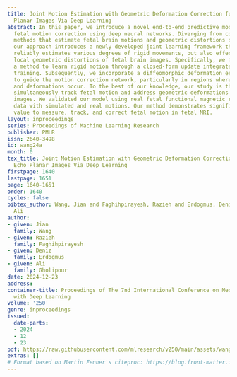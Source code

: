 ```yaml
---
title: Joint Motion Estimation with Geometric Deformation Correction for Fetal Echo
  Planar Images Via Deep Learning
abstract: In this paper, we introduce a novel end-to-end predictive model for efficient
  fetal motion correction using deep neural networks. Diverging from conventional
  methods that estimate fetal brain motions and geometric distortions separately,
  our approach introduces a newly developed joint learning framework that not only
  reliably estimates various degrees of rigid movements, but also effectively corrects
  local geometric distortions of fetal brain images. Specifically, we first develop
  a method to learn rigid motion through a closed-form update integrated into network
  training. Subsequently, we incorporate a diffeomorphic deformation estimation model
  to guide the motion correction network, particularly in regions where local distortions
  and deformations occur. To the best of our knowledge, our study is the first to
  simultaneously track fetal motion and address geometric deformations in fetal echo-planar
  images. We validated our model using real fetal functional magnetic resonance imaging
  data with simulated and real motions. Our method demonstrates significant practical
  value to measure, track, and correct fetal motion in fetal MRI.
layout: inproceedings
series: Proceedings of Machine Learning Research
publisher: PMLR
issn: 2640-3498
id: wang24a
month: 0
tex_title: Joint Motion Estimation with Geometric Deformation Correction for Fetal
  Echo Planar Images Via Deep Learning
firstpage: 1640
lastpage: 1651
page: 1640-1651
order: 1640
cycles: false
bibtex_author: Wang, Jian and Faghihpirayesh, Razieh and Erdogmus, Deniz and Gholipour,
  Ali
author:
- given: Jian
  family: Wang
- given: Razieh
  family: Faghihpirayesh
- given: Deniz
  family: Erdogmus
- given: Ali
  family: Gholipour
date: 2024-12-23
address:
container-title: Proceedings of The 7nd International Conference on Medical Imaging
  with Deep Learning
volume: '250'
genre: inproceedings
issued:
  date-parts:
  - 2024
  - 12
  - 23
pdf: https://raw.githubusercontent.com/mlresearch/v250/main/assets/wang24a/wang24a.pdf
extras: []
# Format based on Martin Fenner's citeproc: https://blog.front-matter.io/posts/citeproc-yaml-for-bibliographies/
---
```

